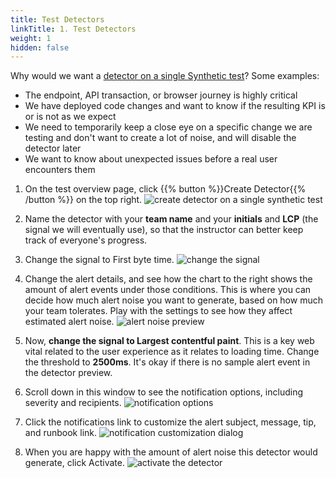 ```yaml
---
title: Test Detectors
linkTitle: 1. Test Detectors
weight: 1
hidden: false
---
```


Why would we want a [detector on a single Synthetic test](https://docs.splunk.com/observability/en/synthetics/test-config/synth-alerts.html)? Some examples:
- The endpoint, API transaction, or browser journey is highly critical
- We have deployed code changes and want to know if the resulting KPI is or is not as we expect
- We need to temporarily keep a close eye on a specific change we are testing and don't want to create a lot of noise, and will disable the detector later
- We want to know about unexpected issues before a real user encounters them


1. On the test overview page, click {{% button %}}Create Detector{{% /button %}} on the top right.
![create detector on a single synthetic test](https://ajeuwbhvhr.cloudimg.io/colony-recorder.s3.amazonaws.com/files/2024-02-16/5ff84106-52ac-4519-8835-999446227709/user_cropped_screenshot.jpeg?tl_px=1144,0&br_px=2864,961&force_format=png&width=1120.0&wat=1&wat_opacity=0.7&wat_gravity=northwest&wat_url=https://colony-recorder.s3.us-west-1.amazonaws.com/images/watermarks/FB923C_standard.png&wat_pad=902,79)

1. Name the detector with your **team name** and your **initials** and **LCP** (the signal we will eventually use), so that the instructor can better keep track of everyone's progress.

1. Change the signal to First byte time.
![change the signal](https://ajeuwbhvhr.cloudimg.io/colony-recorder.s3.amazonaws.com/files/2024-02-16/e443d816-7608-4073-905f-45f36d189665/ascreenshot.jpeg?tl_px=440,240&br_px=2160,1201&force_format=png&width=1120.0&wat=1&wat_opacity=0.7&wat_gravity=northwest&wat_url=https://colony-recorder.s3.us-west-1.amazonaws.com/images/watermarks/FB923C_standard.png&wat_pad=524,276)

1. Change the alert details, and see how the chart to the right shows the amount of alert events under those conditions. This is where you can decide how much alert noise you want to generate, based on how much your team tolerates. Play with the settings to see how they affect estimated alert noise.
![alert noise preview](https://ajeuwbhvhr.cloudimg.io/colony-recorder.s3.amazonaws.com/files/2024-02-16/35b475b5-4e66-498d-971a-06c5368bc0ce/ascreenshot.jpeg?tl_px=0,233&br_px=1719,1194&force_format=png&width=1120.0&wat=1&wat_opacity=0.7&wat_gravity=northwest&wat_url=https://colony-recorder.s3.us-west-1.amazonaws.com/images/watermarks/FB923C_standard.png&wat_pad=404,277)

1. Now, **change the signal to Largest contentful paint**. This is a key web vital related to the user experience as it relates to loading time. Change the threshold to **2500ms**. It's okay if there is no sample alert event in the detector preview.

1. Scroll down in this window to see the notification options, including severity and recipients.
![notification options](../_img/detector-notifications.png)

1. Click the notifications link to customize the alert subject, message, tip, and runbook link.
![notification customization dialog](../_img/notification-custom.png)

1. When you are happy with the amount of alert noise this detector would generate, click Activate.
![activate the detector](https://ajeuwbhvhr.cloudimg.io/colony-recorder.s3.amazonaws.com/files/2024-02-16/6a80893a-fffc-475b-a22c-98c89c239095/ascreenshot.jpeg?tl_px=0,838&br_px=1719,1799&force_format=png&width=1120.0&wat=1&wat_opacity=0.7&wat_gravity=northwest&wat_url=https://colony-recorder.s3.us-west-1.amazonaws.com/images/watermarks/FB923C_standard.png&wat_pad=168,451)
